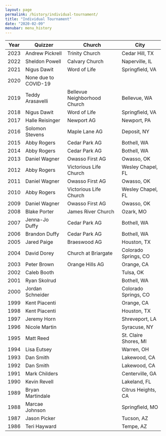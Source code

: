 ```yaml
---
layout: page
permalink: /history/individual-tournament/
title: "Individual Tournament"
date: "2020-02-09"
menubar: menu_history
---
```


| Year | Quizzer              | Church                       | City                  |
| ---- | -------------------- | ---------------------------- | --------------------- |
| 2023 | Andrew Pickrell      | Trinity Church               | Cedar Hill, TX        |
| 2022 | Sheldon Powell       | Calvary Church               | Naperville, IL        |
| 2021 | Nigus Dawit          | Word of Life                 | Springfield, VA       |
| 2020 | None due to COVID-19 |                              |                       |
| 2019 | Teddy Arasavelli     | Bellevue Neighborhood Church | Bellevue, WA          |
| 2018 | Nigus Dawit          | Word of Life                 | Springfield, VA       |
| 2017 | Halle Reisinger      | Newport AG                   | Newport, PA           |
| 2016 | Solomon Stevens      | Maple Lane AG                | Deposit, NY           |
| 2015 | Abby Rogers          | Cedar Park AG                | Bothell, WA           |
| 2014 | Abby Rogers          | Cedar Park AG                | Bothell, WA           |
| 2013 | Daniel Wagner        | Owasso First AG              | Owasso, OK            |
| 2012 | Abby Rogers          | Victorious Life Church       | Wesley Chapel, FL     |
| 2011 | Daniel Wagner        | Owasso First AG              | Owasso, OK            |
| 2010 | Abby Rogers          | Victorious Life Church       | Wesley Chapel, FL     |
| 2009 | Daniel Wagner        | Owasso First AG              | Owasso, OK            |
| 2008 | Blake Porter         | James River Church           | Ozark, MO             |
| 2007 | Jenna-Jo Duffy       | Cedar Park AG                | Bothell, WA           |
| 2006 | Brandon Duffy        | Cedar Park AG                | Bothell, WA           |
| 2005 | Jared Paige          | Braeswood AG                 | Houston, TX           |
| 2004 | David Dorey          | Church at Briargate          | Colorado Springs, CO  |
| 2003 | Peter Brown          | Orange Hills AG              | Orange, CA            |
| 2002 | Caleb Booth          |                              | Tulsa, OK             |
| 2001 | Ryan Skolrud         |                              | Bothell, WA           |
| 2000 | Jordan Schneider     |                              | Colorado Springs, CO  |
| 1999 | Kent Piacenti        |                              | Orange, CA            |
| 1998 | Kent Piacenti        |                              | Houston, TX           |
| 1997 | Jeremy Horn          |                              | Shreveport, LA        |
| 1996 | Nicole Martin        |                              | Syracuse, NY          |
| 1995 | Matt Reed            |                              | St. Claire Shores, MI |
| 1994 | Lisa Eutsey          |                              | Warren, OH            |
| 1993 | Dan Smith            |                              | Lakewood, CA          |
| 1992 | Dan Smith            |                              | Lakewood, CA          |
| 1991 | Mark Childers        |                              | Centerville, GA       |
| 1990 | Kevin Revell         |                              | Lakeland, FL          |
| 1989 | Bryan Martindale     |                              | Citrus Heights, CA    |
| 1988 | Marcae Johnson       |                              | Springfield, MO       |
| 1987 | Jason Picker         |                              | Tucson, AZ            |
| 1986 | Teri Hayward         |                              | Tempe, AZ             |
